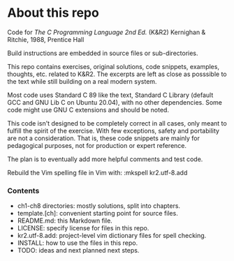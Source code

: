 # About this repo
Code for _The C Programming Language 2nd Ed._ (K&R2) Kernighan & Ritchie, 1988, Prentice Hall

Build instructions are embedded in source files or sub-directories.

This repo contains exercises, original solutions, code snippets, examples, thoughts, etc. related to K&R2. The excerpts are left as close as posssible to the text while still building on a real modern system.

Most code uses Standard C 89 like the text, Standard C Library (default GCC and GNU Lib C on Ubuntu 20.04), with no other dependencies. Some code might use GNU C extensions and should be noted.

This code isn't designed to be completely correct in all cases, only meant to fulfill the spirit of the exercise. With few exceptions, safety and portability are not a consideration. That is, these code snippets are mainly for pedagogical purposes, not for production or expert reference.

The plan is to eventually add more helpful comments and test code.

Rebuild the Vim spelling file in Vim with: :mkspell kr2.utf-8.add

### Contents
- ch1-ch8 directories: mostly solutions, split into chapters.
- template.[ch]:       convenient starting point for source files.
- README.md:           this Markdown file.
- LICENSE:             specify license for files in this repo.
- kr2.utf-8.add:       project-level vim dictionary files for spell checking.
- INSTALL:             how to use the files in this repo.
- TODO:                ideas and next planned next steps.

